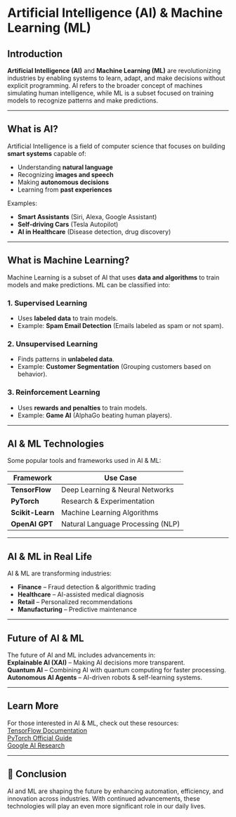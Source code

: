 #  Artificial Intelligence (AI) & Machine Learning (ML)  

##  Introduction  
**Artificial Intelligence (AI)** and **Machine Learning (ML)** are revolutionizing industries by enabling systems to learn, adapt, and make decisions without explicit programming. AI refers to the broader concept of machines simulating human intelligence, while ML is a subset focused on training models to recognize patterns and make predictions.  

---

##  What is AI?  
Artificial Intelligence is a field of computer science that focuses on building **smart systems** capable of:  
- Understanding **natural language**  
- Recognizing **images and speech**  
- Making **autonomous decisions**  
- Learning from **past experiences**  

Examples:  
-  **Smart Assistants** (Siri, Alexa, Google Assistant)  
-  **Self-driving Cars** (Tesla Autopilot)  
-  **AI in Healthcare** (Disease detection, drug discovery)  

---

##  What is Machine Learning?  
Machine Learning is a subset of AI that uses **data and algorithms** to train models and make predictions. ML can be classified into:  

###  **1. Supervised Learning**  
- Uses **labeled data** to train models.  
- Example: **Spam Email Detection** (Emails labeled as spam or not spam).  

###  **2. Unsupervised Learning**  
- Finds patterns in **unlabeled data**.  
- Example: **Customer Segmentation** (Grouping customers based on behavior).  

###  **3. Reinforcement Learning**  
- Uses **rewards and penalties** to train models.  
- Example: **Game AI** (AlphaGo beating human players).  

---

##  AI & ML Technologies  
Some popular tools and frameworks used in AI & ML:  

| Framework  | Use Case  |  
|------------|-----------|  
| **TensorFlow** | Deep Learning & Neural Networks |  
| **PyTorch** | Research & Experimentation |  
| **Scikit-Learn** | Machine Learning Algorithms |  
| **OpenAI GPT** | Natural Language Processing (NLP) |  

---

##  AI & ML in Real Life  
AI & ML are transforming industries:  

- **Finance**  – Fraud detection & algorithmic trading  
- **Healthcare**  – AI-assisted medical diagnosis  
- **Retail**  – Personalized recommendations  
- **Manufacturing**  – Predictive maintenance  

---

##  Future of AI & ML  
The future of AI and ML includes advancements in:  
 **Explainable AI (XAI)** – Making AI decisions more transparent.  
 **Quantum AI** – Combining AI with quantum computing for faster processing.  
 **Autonomous AI Agents** – AI-driven robots & self-learning systems.  

---

##  Learn More  
For those interested in AI & ML, check out these resources:  
 [TensorFlow Documentation](https://www.tensorflow.org/)  
 [PyTorch Official Guide](https://pytorch.org/tutorials/)  
 [Google AI Research](https://ai.google/)  

---

## 🎯 Conclusion  
AI and ML are shaping the future by enhancing automation, efficiency, and innovation across industries. With continued advancements, these technologies will play an even more significant role in our daily lives.  

